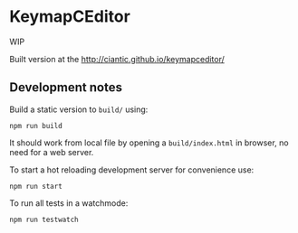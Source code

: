 # KeymapCEditor

WIP

Built version at the http://ciantic.github.io/keymapceditor/

## Development notes

Build a static version to `build/` using:
```
npm run build
```
It should work from local file by opening a `build/index.html` in browser, no need for a web server.

To start a hot reloading development server for convenience use:
```
npm run start
```

To run all tests in a watchmode:
```
npm run testwatch
```
